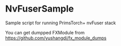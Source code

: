 # NvFuserSample
Sample script for running PrimsTorch+ nvFuser stack 

You can get dumpped FXModule from https://github.com/yushangdi/fx_module_dumps 
